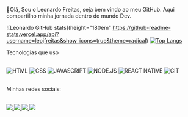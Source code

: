 👋Olá, Sou o Leonardo Freitas, seja bem vindo ao meu GitHub.
Aqui compartilho minha jornada dentro do mundo Dev.

![Leonardo GitHub stats](height="180em" https://github-readme-stats.vercel.app/api?username=leojfreitas&show_icons=true&theme=radical)
[![Top Langs](https://github-readme-stats.vercel.app/api/top-langs/?username=leojfreitas&langs_count=8)](https://github.com/leojfreitas)


Tecnologias que uso
<div></br>
<img alt="HTML" src="https://img.shields.io/badge/HTML5-E34F26?style=for-the-badge&logo=html5&logoColor=white">
<img alt="CSS" src="https://img.shields.io/badge/CSS3-1572B6?style=for-the-badge&logo=css3&logoColor=white">
<img alt="JAVASCRIPT" src="https://img.shields.io/badge/JavaScript-323330?style=for-the-badge&logo=javascript&logoColor=F7DF1E">
<img alt="NODE.JS" src="https://img.shields.io/badge/Node.js-43853D?style=for-the-badge&logo=node.js&logoColor=white">
<img alt="REACT NATIVE" src="https://img.shields.io/badge/React_Native-20232A?style=for-the-badge&logo=react&logoColor=61DAFB">
<img alt="GIT" src="https://img.shields.io/badge/GIT-E44C30?style=for-the-badge&logo=git&logoColor=white">

</div></br>

Minhas redes sociais:</br>

<div></br>
<a href="https://twitter.com/leojfreitas"><img src="https://img.shields.io/badge/Twitter-1DA1F2?style=for-the-badge&logo=twitter&logoColor=white">
<a href="https://www.linkedin.com/in/leonardo-freitas-323a1a33/" target="_blank"><img src="https://img.shields.io/badge/LinkedIn-0077B5?style=for-the-badge&logo=linkedin&logoColor=white">
<a href="mailto:leonardofreitasjc@hotmail.com" target="_blank"><img src="https://img.shields.io/badge/Microsoft_Outlook-0078D4?style=for-the-badge&logo=microsoft-outlook&logoColor=white">
<a href="https://t.me/leojfreitas" target="_blank"><img src="https://img.shields.io/badge/Telegram-2CA5E0?style=for-the-badge&logo=telegram&logoColor=white">

</div>

